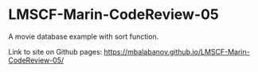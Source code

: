 # LMSCF-Marin-CodeReview-05

A movie database example with sort function.

Link to site on Github pages: https://mbalabanov.github.io/LMSCF-Marin-CodeReview-05/
